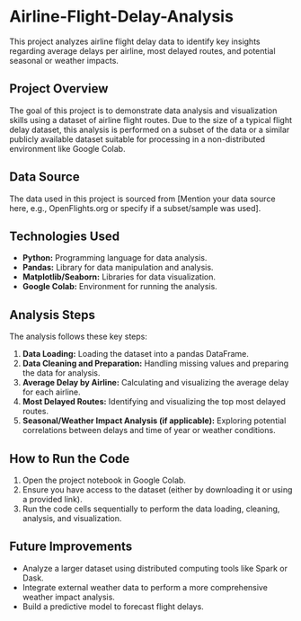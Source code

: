 # Airline-Flight-Delay-Analysis

This project analyzes airline flight delay data to identify key insights regarding average delays per airline, most delayed routes, and potential seasonal or weather impacts.

## Project Overview

The goal of this project is to demonstrate data analysis and visualization skills using a dataset of airline flight routes. Due to the size of a typical flight delay dataset, this analysis is performed on a subset of the data or a similar publicly available dataset suitable for processing in a non-distributed environment like Google Colab.

## Data Source

The data used in this project is sourced from [Mention your data source here, e.g., OpenFlights.org or specify if a subset/sample was used].

## Technologies Used

*   **Python:** Programming language for data analysis.
*   **Pandas:** Library for data manipulation and analysis.
*   **Matplotlib/Seaborn:** Libraries for data visualization.
*   **Google Colab:** Environment for running the analysis.

## Analysis Steps

The analysis follows these key steps:

1.  **Data Loading:** Loading the dataset into a pandas DataFrame.
2.  **Data Cleaning and Preparation:** Handling missing values and preparing the data for analysis.
3.  **Average Delay by Airline:** Calculating and visualizing the average delay for each airline.
4.  **Most Delayed Routes:** Identifying and visualizing the top most delayed routes.
5.  **Seasonal/Weather Impact Analysis (if applicable):** Exploring potential correlations between delays and time of year or weather conditions.

## How to Run the Code

1.  Open the project notebook in Google Colab.
2.  Ensure you have access to the dataset (either by downloading it or using a provided link).
3.  Run the code cells sequentially to perform the data loading, cleaning, analysis, and visualization.

## Future Improvements

*   Analyze a larger dataset using distributed computing tools like Spark or Dask.
*   Integrate external weather data to perform a more comprehensive weather impact analysis.
*   Build a predictive model to forecast flight delays.
